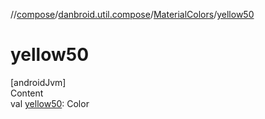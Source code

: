 //[compose](../../../index.md)/[danbroid.util.compose](../index.md)/[MaterialColors](index.md)/[yellow50](yellow50.md)



# yellow50  
[androidJvm]  
Content  
val [yellow50](yellow50.md): Color  



